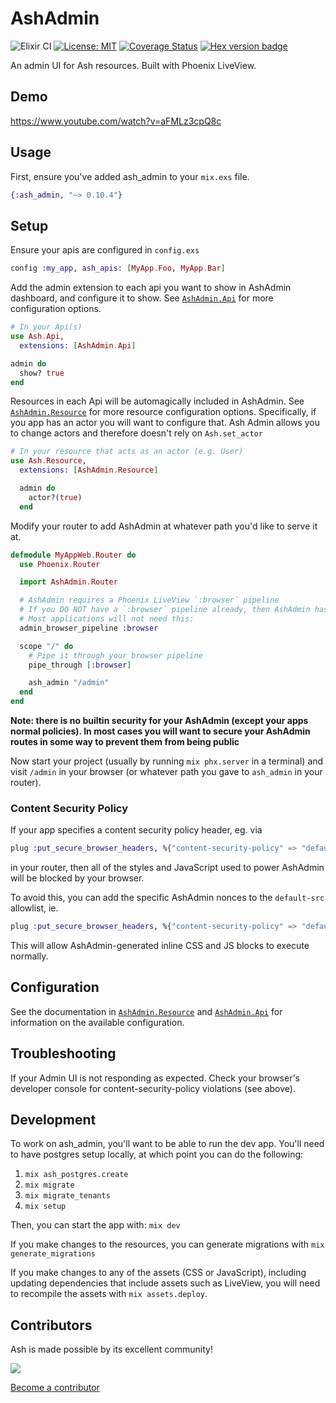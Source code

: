 # AshAdmin

![Elixir CI](https://github.com/ash-project/ash_admin/actions/workflows/elixir.yml/badge.svg)
[![License: MIT](https://img.shields.io/badge/License-MIT-yellow.svg)](https://opensource.org/licenses/MIT)
[![Coverage Status](https://coveralls.io/repos/github/ash-project/ash_admin/badge.svg?branch=main)](https://coveralls.io/github/ash-project/ash_admin?branch=main)
[![Hex version badge](https://img.shields.io/hexpm/v/ash_admin.svg)](https://hex.pm/packages/ash_admin)

An admin UI for Ash resources. Built with Phoenix LiveView.

## Demo

https://www.youtube.com/watch?v=aFMLz3cpQ8c

## Usage

First, ensure you've added ash_admin to your `mix.exs` file.

```elixir
{:ash_admin, "~> 0.10.4"}
```

## Setup

Ensure your apis are configured in `config.exs`

```elixir
config :my_app, ash_apis: [MyApp.Foo, MyApp.Bar]
```

Add the admin extension to each api you want to show in AshAdmin dashboard, and configure it to show. See [`AshAdmin.Api`](https://hexdocs.pm/ash_admin/AshAdmin.Api.html) for more configuration options.

```elixir
# In your Api(s)
use Ash.Api,
  extensions: [AshAdmin.Api]

admin do
  show? true
end
```

Resources in each Api will be automagically included in AshAdmin. See [`AshAdmin.Resource`](https://hexdocs.pm/ash_admin/AshAdmin.Resource.html) for more resource  configuration options. Specifically, if you app has an actor you will want to configure that. Ash Admin allows you to change actors and therefore doesn't rely on `Ash.set_actor`

```elixir
# In your resource that acts as an actor (e.g. User)
use Ash.Resource,
  extensions: [AshAdmin.Resource]

  admin do
    actor?(true)
  end
```

Modify your router to add AshAdmin at whatever path you'd like to serve it at.

```elixir
defmodule MyAppWeb.Router do
  use Phoenix.Router

  import AshAdmin.Router

  # AshAdmin requires a Phoenix LiveView `:browser` pipeline
  # If you DO NOT have a `:browser` pipeline already, then AshAdmin has a `:browser` pipeline
  # Most applications will not need this:
  admin_browser_pipeline :browser

  scope "/" do
    # Pipe it through your browser pipeline
    pipe_through [:browser]

    ash_admin "/admin"
  end
end
```

**Note: there is no builtin security for your AshAdmin (except your apps normal policies). In most cases you will want to secure your AshAdmin routes in some way to prevent them from being public**

Now start your project (usually by running `mix phx.server` in a terminal) and visit `/admin` in your browser (or whatever path you gave to `ash_admin` in your router).

### Content Security Policy

If your app specifies a content security policy header, eg. via

```elixir
plug :put_secure_browser_headers, %{"content-security-policy" => "default-src 'self'"}
```

in your router, then all of the styles and JavaScript used to power AshAdmin will be blocked by your browser.

To avoid this, you can add the specific AshAdmin nonces to the `default-src` allowlist, ie.

```elixir
plug :put_secure_browser_headers, %{"content-security-policy" => "default-src 'nonce-ash_admin-Ed55GFnX' 'self'"}
```

This will allow AshAdmin-generated inline CSS and JS blocks to execute normally.

## Configuration

See the documentation in [`AshAdmin.Resource`](https://hexdocs.pm/ash_admin/AshAdmin.Resource.html) and [`AshAdmin.Api`](https://hexdocs.pm/ash_admin/AshAdmin.Api.html) for information on the available configuration.

## Troubleshooting

If your Admin UI is not responding as expected. Check your browser's developer console for content-security-policy violations (see above).

## Development

To work on ash_admin, you'll want to be able to run the dev app. You'll need to have postgres setup locally, at which point you can do the following:

1. `mix ash_postgres.create`
2. `mix migrate`
3. `mix migrate_tenants`
4. `mix setup`

Then, you can start the app with: `mix dev`

If you make changes to the resources, you can generate migrations with `mix generate_migrations`

If you make changes to any of the assets (CSS or JavaScript), including updating dependencies that include assets such as LiveView, you will need to recompile the assets with `mix assets.deploy`.

## Contributors

Ash is made possible by its excellent community!

<a href="https://github.com/ash-project/ash_admin/graphs/contributors">
  <img src="https://contrib.rocks/image?repo=ash-project/ash_admin" />
</a>

[Become a contributor](https://ash-hq.org/docs/guides/ash/latest/how_to/contribute.md)

